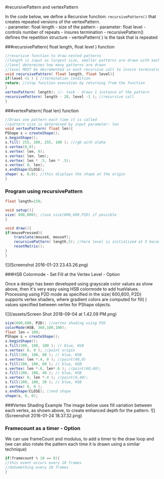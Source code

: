 #recursivePattern and vertexPattern

In the code below, we define a Recursive function: `recursivePattern()` that creates repeated versions of the vertexPattern.  
    - parameter: float length - size of the pattern
    - parameter: float level - controls number of repeats - insures termination 
    - recursivePattern() defines the repetition structure
    - vertexPattern( ) is the task that is repeated
   
###recursivePattern( float length, float level ) function
```java
//recursive function to draw nested patterns
//length is input as largest size, smaller patterns are drawn with each recursive call
//level determines how many patterns are drawn
//level MUST be decremented in each recursive call to insure termination
void recursivePattern( float length, float level){
if(level <1 ) { //termination condition
return; //stop function execution by returning from the function
}
vertexPattern( length); //- task - draws 1 instance of the pattern
recursivePattern( length - 20, level -1 ); //recursive call
}
```

###vertexPattern( float len)  function

```java
//Draws one pattern each time it is called
//pattern size is determined by input parameter: len
void vertexPattern( float len){
PShape s = createShape();
s.beginShape();
s.fill( 255, 200, 255, 100 ); //rgb with alpha
s.vertex(0,0);
s.vertex( len, 0);
s.vertex( len, len);
s.vertex( len * .5, len * .5);
s.vertex( 0, len);
s.endShape(CLOSE);
shape( s, 0,0); //this displays the shape at the origin
}
```
### Program using recursivePattern

```java
float length=150;

void setup(){
size( 600,600); //use size(600,600,P2D) if possible
}

void draw(){
if(mousePressed){
    translate(mouseX, mouseY);
    recursivePattern( length,5); //here level is initialized at 5 because we decrement it inside the recursive function
    resetMatrix();
}
}
```

![](Screenshot 2016-01-23 23.43.26.png)

###HSB Colormode - Set Fill at the Vertex Level - Option

Once a design has been developed using grayscale color values as show above, then it's very easy using HSB colormode to add hueValues. Processing using P2D mode as specified in the size\( 600,600, P2D\) supports vertex shaders, where gradient colors are computed for fill\( \) values specified between vertex for PShape objects.

![](/assets/Screen Shot 2018-09-04 at 1.42.09 PM.png)
```java
size(600,600, P2D); //vertex shading using P2D
colorMode(HSB, 360,100,100);
float len = 100;
PShape s = createShape();
s.beginShape();
s.fill(200, 100, 100 ); // blue, HSB
s.vertex( 0, 0 ); //point origin
s.fill(200, 100, 80 ); // blue, HSB
s.vertex( len *.4, 0 ); //point(40,0)
s.fill(200, 100, 60 ); // blue, HSB
s.vertex( len *.6, len*.6 ); //point(60,60);
s.fill(200, 100, 40 ); // blue, HSB
s.vertex( 0, len *.4 ); //point(0,40);
s.fill(200, 100, 20 ); // blue, HSB
s.vertex( 0, 0 );
s.endShape(CLOSE); //end shape
shape(s, 0, 0);
```
###Vertex Shading Example
The image below uses fill variation between each vertex, as shown above, to create enhanced depth for the pattern.
![](Screenshot 2016-01-24 18.37.32.png)


### Framecount as a timer - Option
We can use frameCount and modulus, to add a timer to the draw loop and \(we can also rotate the pattern each time it is drawn using a similar technique\)

```java
if(framecount % 10 == 0){
//this event occurs every 10 frames
//doSomething every 10 frames
}
```
